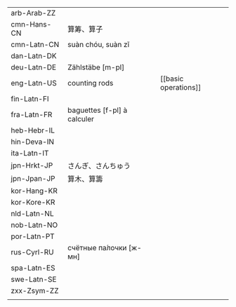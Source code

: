 | | | |
|-|-|-|
| arb-Arab-ZZ |  |  |
| cmn-Hans-CN | 算筹、算子 |  |
| cmn-Latn-CN | suàn chóu, suàn zǐ |  |
| dan-Latn-DK |  |  |
| deu-Latn-DE | Zählstäbe [m-pl] |  |
| eng-Latn-US | counting rods | [[basic operations]] |
| fin-Latn-FI |  |  |
| fra-Latn-FR | baguettes [f-pl] à calculer |  |
| heb-Hebr-IL |  |  |
| hin-Deva-IN |  |  |
| ita-Latn-IT |  |  |
| jpn-Hrkt-JP | さんぎ、さんちゅう |  |
| jpn-Jpan-JP | 算木、算籌 |  |
| kor-Hang-KR |  |  |
| kor-Kore-KR |  |  |
| nld-Latn-NL |  |  |
| nob-Latn-NO |  |  |
| por-Latn-PT |  |  |
| rus-Cyrl-RU | счётные па́лочки [ж-мн] |  |
| spa-Latn-ES |  |  |
| swe-Latn-SE |  |  |
| zxx-Zsym-ZZ |  |  |
|  |  |  |
